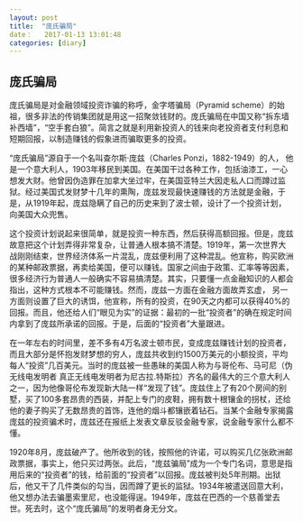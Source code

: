 ```yaml
---
layout:	post
title:	"庞氏骗局"
date：	2017-01-13 13:01:48
categories:	[diary]
---
```


## 庞氏骗局 ##
庞氏骗局是对金融领域投资诈骗的称呼，金字塔骗局（Pyramid scheme）的始祖，很多非法的传销集团就是用这一招聚敛钱财的。庞氏骗局在中国又称“拆东墙补西墙”，“空手套白狼”。简言之就是利用新投资人的钱来向老投资者支付利息和短期回报，以制造赚钱的假象进而骗取更多的投资。

“庞氏骗局”源自于一个名叫查尔斯·庞兹（Charles Ponzi，1882-1949）的人， 他是一个意大利人，1903年移民到美国。在美国干过各种工作，包括油漆工，一心想发大财。他曾因伪造罪在加拿大坐过牢，在美国亚特兰大因走私人口而蹲过监狱。经过美国式发财梦十几年的熏陶，庞兹发现最快速赚钱的方法就是金融，于是，从1919年起，庞兹隐瞒了自己的历史来到了波士顿，设计了一个投资计划，向美国大众兜售。

这个投资计划说起来很简单，就是投资一种东西，然后获得高额回报。但是，庞兹故意把这个计划弄得非常复杂，让普通人根本搞不清楚。1919年，第一次世界大战刚刚结束，世界经济体系一片混乱，庞兹便利用了这种混乱。他宣称，购买欧洲的某种邮政票据，再卖给美国，便可以赚钱。国家之间由于政策、汇率等等因素，很多经济行为普通人一般确实不容易搞清楚。其实，只要懂一点金融知识的人都会指出，这种方式根本不可能赚钱。然而，庞兹一方面在金融方面故弄玄虚， 另一方面则设置了巨大的诱饵，他宣称，所有的投资，在90天之内都可以获得40%的回报。而且，他还给人们“眼见为实”的证据：最初的一批“投资者”的确在规定时间内拿到了庞兹所承诺的回报。于是，后面的“投资者”大量跟进。

在一年左右的时间里，差不多有4万名波士顿市民，变成庞兹赚钱计划的投资者，而且大部分是怀抱发财梦想的穷人，庞兹共收到约1500万美元的小额投资，平均每人“投资”几百美元。当时的庞兹被一些愚昧的美国人称为与哥伦布、马可尼（伪无线电发明者 真正无线电发明者为尼古拉.特斯拉）齐名的最伟大的三个意大利人之一，因为他像哥伦布发现新大陆一样“发现了钱”。庞兹住上了有20个房间的别墅，买了100多套昂贵的西装，并配上专门的皮鞋，拥有数十根镶金的拐杖，还给他的妻子购买了无数昂贵的首饰，连他的烟斗都镶嵌着钻石。当某个金融专家揭露庞兹的投资骗术时，庞兹还在报纸上发表文章反驳金融专家，说金融专家什么都不懂。

1920年8月，庞兹破产了。他所收到的钱，按照他的许诺，可以购买几亿张欧洲邮政票据，事实上，他只买过两张。此后，“庞兹骗局”成为一个专门名词，意思是指用后来的“投资者”的钱，给前面的“投资者”以回报。庞兹被判处5年刑期。出狱后，他又干了几件类似的勾当，因而蹲了更长的监狱。1934年被遣送回意大利，他又想办法去骗墨索里尼，也没能得逞。1949年，庞兹在巴西的一个慈善堂去世。死去时，这个“庞氏骗局”的发明者身无分文。